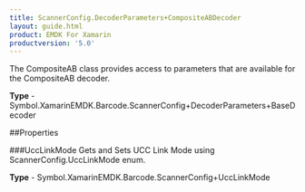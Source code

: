 ```yaml
---
title: ScannerConfig.DecoderParameters+CompositeABDecoder
layout: guide.html
product: EMDK For Xamarin 
productversion: '5.0' 
---
```

The CompositeAB class provides access to parameters that are available for the CompositeAB decoder.

**Type** - Symbol.XamarinEMDK.Barcode.ScannerConfig+DecoderParameters+BaseDecoder

##Properties

###UccLinkMode
Gets and Sets UCC Link Mode using ScannerConfig.UccLinkMode enum.

**Type** - Symbol.XamarinEMDK.Barcode.ScannerConfig+UccLinkMode
